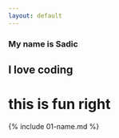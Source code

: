 ```yaml
---
layout: default
---
```


### My name is Sadic 
## I love coding
# this is fun right
{% include 01-name.md %}

